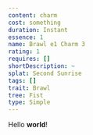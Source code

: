 ```yaml
---
content: charm
cost: something
duration: Instant
essence: 1
name: Brawl e1 Charm 3
rating: 1
requires: []
shortDescription: ~
splat: Second Sunrise
tags: []
trait: Brawl
tree: Fist
type: Simple
---
```


Hello **world**!
